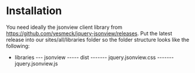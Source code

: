 # Installation

You need ideally the jsonview client library from
https://github.com/yesmeck/jquery-jsonview/releases. Put the latest release into
our sites/all/libraries folder so the folder structure looks like the following:
- libraries
--- jsonview
----- dist
------- jquery.jsonview.css
------- jquery.jsonview.js
